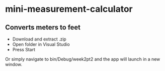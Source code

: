 # mini-measurement-calculator
Converts meters to feet
---
* Download and extract .zip
* Open folder in Visual Studio
* Press Start

Or simply navigate to bin/Debug/week2pt2 and the app will launch in a new window.
